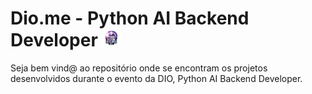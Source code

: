 # Dio.me - Python AI Backend Developer <a><img src="imgs/image-removebg-preview.png" width="6%"></a>

Seja bem vind@ ao repositório onde se encontram os projetos desenvolvidos durante o evento da DIO, Python AI Backend Developer. 
